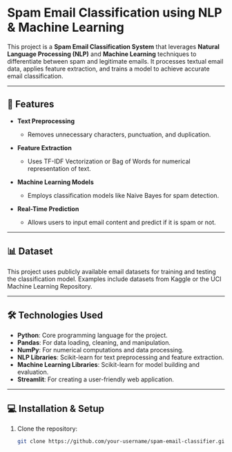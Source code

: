 # Spam Email Classification using NLP & Machine Learning

This project is a **Spam Email Classification System** that leverages **Natural Language Processing (NLP)** and **Machine Learning** techniques to differentiate between spam and legitimate emails. It processes textual email data, applies feature extraction, and trains a model to achieve accurate email classification.

---

## 🚀 Features

- **Text Preprocessing**  
  - Removes unnecessary characters, punctuation, and duplication.

- **Feature Extraction**  
  - Uses TF-IDF Vectorization or Bag of Words for numerical representation of text.

- **Machine Learning Models**  
  - Employs classification models like Naive Bayes for spam detection.

- **Real-Time Prediction**  
  - Allows users to input email content and predict if it is spam or not.

---

## 📊 Dataset

This project uses publicly available email datasets for training and testing the classification model. Examples include datasets from Kaggle or the UCI Machine Learning Repository.

---

## 🛠️ Technologies Used

- **Python**: Core programming language for the project.
- **Pandas**: For data loading, cleaning, and manipulation.
- **NumPy**: For numerical computations and data processing.
- **NLP Libraries**: Scikit-learn for text preprocessing and feature extraction.
- **Machine Learning Libraries**: Scikit-learn for model building and evaluation.
- **Streamlit**: For creating a user-friendly web application.

---

## 💻 Installation & Setup

1. Clone the repository:
   ```bash
   git clone https://github.com/your-username/spam-email-classifier.git
